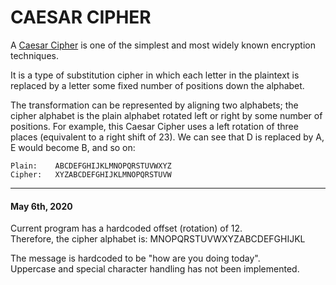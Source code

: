 # CAESAR CIPHER

A [Caesar Cipher](https://en.wikipedia.org/wiki/Caesar_cipher) is one of the simplest and most widely known encryption techniques.

It is a type of substitution cipher in which each letter in the plaintext is replaced by a letter some fixed number of positions down the alphabet.

The transformation can be represented by aligning two alphabets; the cipher alphabet is the plain alphabet rotated left or right by some number of positions. For example, this Caesar Cipher uses a left rotation of three places (equivalent to a right shift of 23). We can see that D is replaced by A, E would become B, and so on:
```
Plain:    ABCDEFGHIJKLMNOPQRSTUVWXYZ
Cipher:   XYZABCDEFGHIJKLMNOPQRSTUVW
```

***

#### May 6th, 2020
Current program has a hardcoded offset (rotation) of 12.   
Therefore, the cipher alphabet is: MNOPQRSTUVWXYZABCDEFGHIJKL

The message is hardcoded to be "how are you doing today".   
Uppercase and special character handling has not been implemented.
